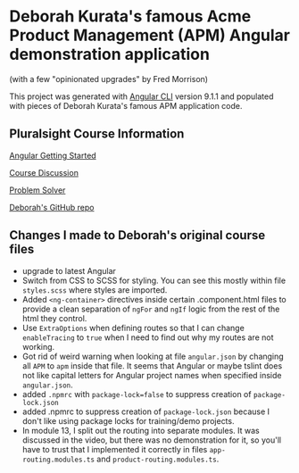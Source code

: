 # Deborah Kurata's famous Acme Product Management (APM) Angular demonstration application

(with a few "opinionated upgrades" by Fred Morrison)

This project was generated with [Angular CLI](https://github.com/angular/angular-cli) version 9.1.1 and populated with pieces of Deborah Kurata's famous APM application code.

## Pluralsight Course Information

[Angular Getting Started](https://app.pluralsight.com/player?course=angular-2-getting-started-update&author=deborah-kurata&name=angular-2-getting-started-update-m3&clip=7&mode=live)

[Course Discussion](https://app.pluralsight.com/library/courses/angular-2-getting-started-update/discussion)

[Problem Solver](https://blogs.msmvps.com/deborahk/angular-2-getting-started-problem-solver/)

[Deborah's GitHub repo](https://github.com/DeborahK/Angular-GettingStarted)

## Changes I made to Deborah's original course files

- upgrade to latest Angular
- Switch from CSS to SCSS for styling. You can see this mostly within file `styles.scss` where styles are imported.
- Added `<ng-container>` directives inside certain .component.html files to provide a clean separation of `ngFor` and `ngIf` logic from the rest of the html they control.
- Use `ExtraOptions` when defining routes so that I can change `enableTracing` to `true` when I need to find out why my routes are not working.
- Got rid of weird warning when looking at file `angular.json` by changing all `APM` to `apm` inside that file. It seems that Angular or maybe tslint does not like capital letters for Angular project names when specified inside `angular.json`.
- added `.npmrc` with `package-lock=false` to suppress creation of `package-lock.json`
- added .npmrc to suppress creation of `package-lock.json` because I don't like using package locks for training/demo projects.
- In module 13, I split out the routing into separate modules. It was discussed in the video, but there was no demonstration for it, so you'll have to trust that I implemented it correctly in files `app-routing.modules.ts` and `product-routing.modules.ts`.
